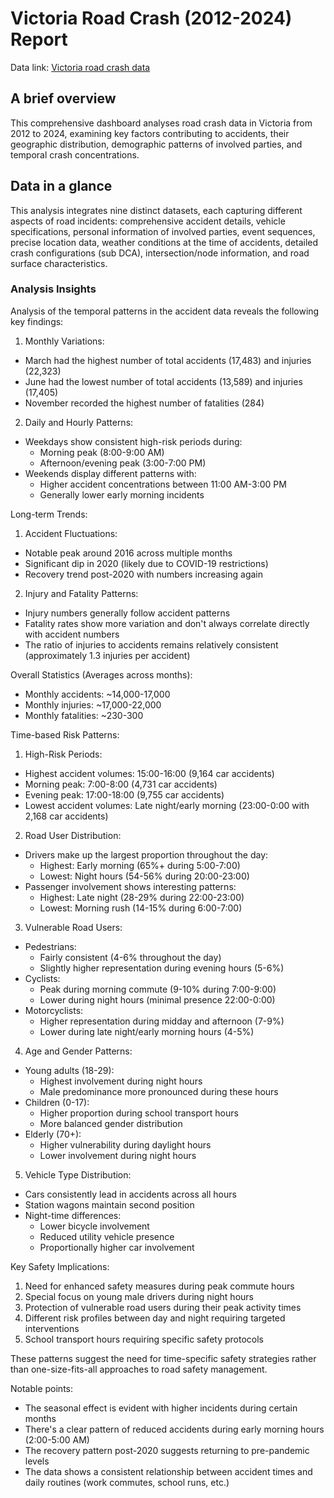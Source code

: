 # Victoria Road Crash (2012-2024) Report

Data link: [Victoria road crash data](https://discover.data.vic.gov.au/dataset/victoria-road-crash-data)


## A brief overview

This comprehensive dashboard analyses road crash data in Victoria from 2012 to 2024, examining key factors contributing to accidents, their geographic distribution, demographic patterns of involved parties, and temporal crash concentrations. 

## Data in a glance

This analysis integrates nine distinct datasets, each capturing different aspects of road incidents: comprehensive accident details, vehicle specifications, personal information of involved parties, event sequences, precise location data, weather conditions at the time of accidents, detailed crash configurations (sub DCA), intersection/node information, and road surface characteristics.


### Analysis Insights

Analysis of the temporal patterns in the accident data reveals the following key findings:

1. Monthly Variations:
- March had the highest number of total accidents (17,483) and injuries (22,323)
- June had the lowest number of total accidents (13,589) and injuries (17,405)
- November recorded the highest number of fatalities (284)

2. Daily and Hourly Patterns:
- Weekdays show consistent high-risk periods during:
  * Morning peak (8:00-9:00 AM)
  * Afternoon/evening peak (3:00-7:00 PM)
- Weekends display different patterns with:
  * Higher accident concentrations between 11:00 AM-3:00 PM
  * Generally lower early morning incidents

Long-term Trends:

1. Accident Fluctuations:
- Notable peak around 2016 across multiple months
- Significant dip in 2020 (likely due to COVID-19 restrictions)
- Recovery trend post-2020 with numbers increasing again

2. Injury and Fatality Patterns:
- Injury numbers generally follow accident patterns
- Fatality rates show more variation and don't always correlate directly with accident numbers
- The ratio of injuries to accidents remains relatively consistent (approximately 1.3 injuries per accident)

Overall Statistics (Averages across months):
- Monthly accidents: ~14,000-17,000
- Monthly injuries: ~17,000-22,000
- Monthly fatalities: ~230-300

Time-based Risk Patterns:

1. High-Risk Periods:
- Highest accident volumes: 15:00-16:00 (9,164 car accidents)
- Morning peak: 7:00-8:00 (4,731 car accidents)
- Evening peak: 17:00-18:00 (9,755 car accidents)
- Lowest accident volumes: Late night/early morning (23:00-0:00 with 2,168 car accidents)

2. Road User Distribution:
- Drivers make up the largest proportion throughout the day:
  * Highest: Early morning (65%+ during 5:00-7:00)
  * Lowest: Night hours (54-56% during 20:00-23:00)
- Passenger involvement shows interesting patterns:
  * Highest: Late night (28-29% during 22:00-23:00)
  * Lowest: Morning rush (14-15% during 6:00-7:00)

3. Vulnerable Road Users:
- Pedestrians:
  * Fairly consistent (4-6% throughout the day)
  * Slightly higher representation during evening hours (5-6%)
- Cyclists:
  * Peak during morning commute (9-10% during 7:00-9:00)
  * Lower during night hours (minimal presence 22:00-0:00)
- Motorcyclists:
  * Higher representation during midday and afternoon (7-9%)
  * Lower during late night/early morning hours (4-5%)

4. Age and Gender Patterns:
- Young adults (18-29):
  * Highest involvement during night hours
  * Male predominance more pronounced during these hours
- Children (0-17):
  * Higher proportion during school transport hours
  * More balanced gender distribution
- Elderly (70+):
  * Higher vulnerability during daylight hours
  * Lower involvement during night hours

5. Vehicle Type Distribution:
- Cars consistently lead in accidents across all hours
- Station wagons maintain second position
- Night-time differences:
  * Lower bicycle involvement
  * Reduced utility vehicle presence
  * Proportionally higher car involvement

Key Safety Implications:
1. Need for enhanced safety measures during peak commute hours
2. Special focus on young male drivers during night hours
3. Protection of vulnerable road users during their peak activity times
4. Different risk profiles between day and night requiring targeted interventions
5. School transport hours requiring specific safety protocols

These patterns suggest the need for time-specific safety strategies rather than one-size-fits-all approaches to road safety management.

Notable points:
- The seasonal effect is evident with higher incidents during certain months
- There's a clear pattern of reduced accidents during early morning hours (2:00-5:00 AM)
- The recovery pattern post-2020 suggests returning to pre-pandemic levels
- The data shows a consistent relationship between accident times and daily routines (work commutes, school runs, etc.)


